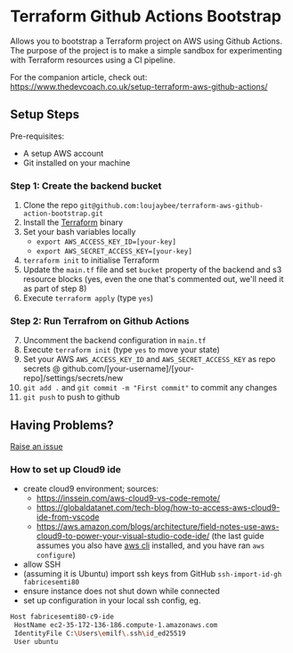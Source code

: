 
# Terraform Github Actions Bootstrap

Allows you to bootstrap a Terraform project on AWS using Github Actions. The purpose of the project is to make a simple sandbox for experimenting with Terraform resources using a CI pipeline.

For the companion article, check out: https://www.thedevcoach.co.uk/setup-terraform-aws-github-actions/

## Setup Steps

Pre-requisites:
* A setup AWS account
* Git installed on your machine

### Step 1: Create the backend bucket

1. Clone the repo `git@github.com:loujaybee/terraform-aws-github-action-bootstrap.git`
2. Install the [Terraform](https://www.terraform.io/downloads.html) binary
3. Set your bash variables locally
    * `export AWS_ACCESS_KEY_ID=[your-key]`
    * `export AWS_SECRET_ACCESS_KEY=[your-key]`
4. `terraform init` to initialise Terraform
5. Update the `main.tf` file and set `bucket` property of the backend and s3 resource blocks (yes, even the one that's commented out, we'll need it as part of step 8)
6. Execute `terraform apply` (type `yes`)

### Step 2: Run Terrafrom on Github Actions

7. Uncomment the backend configuration in `main.tf`
8. Execute `terraform init` (type `yes` to move your state)
9. Set your AWS `AWS_ACCESS_KEY_ID` and `AWS_SECRET_ACCESS_KEY` as repo secrets @ github.com/[your-username]/[your-repo]/settings/secrets/new
10. `git add .` and `git commit -m "First commit"` to commit any changes
11. `git push` to push to github

## Having Problems?

[Raise an issue](https://github.com/loujaybee/terraform-aws-github-action-bootstrap/issues)


### How to set up Cloud9 ide

- create cloud9 environment; sources:
    - https://inssein.com/aws-cloud9-vs-code-remote/
    - https://globaldatanet.com/tech-blog/how-to-access-aws-cloud9-ide-from-vscode
    - https://aws.amazon.com/blogs/architecture/field-notes-use-aws-cloud9-to-power-your-visual-studio-code-ide/
    (the last guide assumes you also have [aws cli](https://aws.amazon.com/cli/) installed, and you have ran `aws configure`)
- allow SSH
- (assuming it is Ubuntu) import ssh keys from GitHub `ssh-import-id-gh fabricesemti80`
- ensure instance does not shut down while connected
- set up configuration in your local ssh config, eg.

```sh
Host fabricesemti80-c9-ide
 HostName ec2-35-172-136-186.compute-1.amazonaws.com
 IdentityFile C:\Users\emilf\.ssh\id_ed25519
 User ubuntu
 ```

